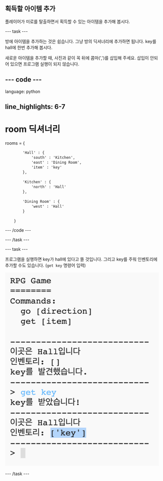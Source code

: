 ## 획득할 아이템 추가

플레이어가 미로를 탈출하면서 획득할 수 있는 아이템을 추가해 봅시다.

\--- task \---

방에 아이템을 추가하는 것은 쉽습니다. 그냥 방의 딕셔너리에 추가하면 됩니다. key를 hall에 한번 추가해 봅시다.

새로운 아이템을 추가할 때, 사진과 같이 꼭 뒤에 콤마(',')를 삽입해 주세요. 삽입이 안되어 있으면 프로그램 실행이 되지 않습니다.

## \--- code \---

language: python

## line_highlights: 6-7

# room 딕셔너리

rooms = {

            'Hall' : {
                'south' : 'Kitchen',
                'east' : 'Dining Room',
                'item' : 'key'
            },
    
            'Kitchen' : {
                'north' : 'Hall'
            },
    
            'Dining Room' : {
                'west' : 'Hall'
            }
    
        }
    

\--- /code \---

\--- /task \---

\--- task \---

프로그램을 실행하면 key가 hall에 있다고 뜰 것입니다. 그리고 key를 주워 인벤토리에 추가할 수도 있습니다. (`get key` 명령어 입력)

![스크린샷](images/rpg-key-test.png)

\--- /task \---